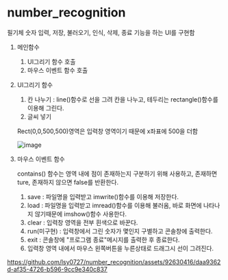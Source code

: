 # number_recognition

필기체 숫자 입력, 저장, 불러오기, 인식, 삭제, 종료 기능을 하는 UI를 구현함

1. 메인함수
   1) UI그리기 함수 호출
   2) 마우스 이벤트 함수 호출

2. UI그리기 함수
   1) 칸 나누기 : line()함수로 선을 그려 칸을 나누고, 테두리는 rectangle()함수를 이용해 그린다.
   2) 글씨 넣기

   Rect(0,0,500,500)영역은 입력창 영역이기 때문에 x좌표에 500을 더함

   ![image](https://github.com/lsy0727/number_recognition/assets/92630416/45b1483c-e582-4716-a559-338059854efd)

3. 마우스 이벤트 함수

   contains() 함수는 영역 내에 점이 존재하는지 구분하기 위해 사용하고, 존재하면 ture, 존재하지 않으면 false를 반환한다.
   
   1) save : 파일명을 입력받고 imwrite()함수를 이용해 저장한다.
   2) load : 파일명을 입력받고 imread()함수를 이용해 불러옴, 바로 화면에 나타나지 않기때문에 imshow()함수 사용한다.
   3) clear : 입력창 영역을 전부 흰색으로 바꾼다.
   4) run(미구현) : 입력창에서 그린 숫자가 몇인지 구별하고 콘솔창에 출력한다.
   5) exit : 콘솔창에 "프로그램 종료"메시지를 출력한 후 종료한다.
   6) 입력창 영역 내에서 마우스 왼쪽버튼을 누른상태로 드래그시 선이 그려진다.

https://github.com/lsy0727/number_recognition/assets/92630416/daa9362d-af35-4726-b596-9cc9e340c837
